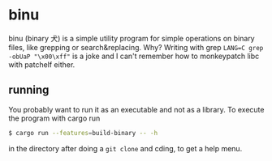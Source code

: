 # binu
binu (binary 犬) is a simple utility program for simple operations on
binary files, like grepping or search&replacing. Why? Writing with
grep `LANG=C grep -obUaP "\x00\xff"` is a joke and I can't remember
how to monkeypatch libc with patchelf either.

## running
You probably want to run it as an executable and not as a library. To
execute the program with cargo run

```sh
$ cargo run --features=build-binary -- -h
```

in the directory after doing a `git clone` and cding, to get a help
menu.
